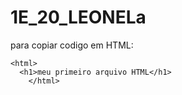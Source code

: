 # 1E_20_LEONELa

para copiar codigo em HTML:
```
<html>
  <h1>meu primeiro arquivo HTML</h1>
    </html>
 ```

